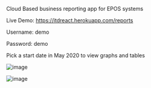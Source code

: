 Cloud Based business reporting app for EPOS systems

Live Demo: https://itdreact.herokuapp.com/reports

Username: demo

Password: demo

Pick a start date in May 2020 to view graphs and tables

![image](https://user-images.githubusercontent.com/22998003/119058286-fb417900-b9c5-11eb-84ad-c3b1be979f60.png)

![image](https://user-images.githubusercontent.com/22998003/119058266-f086e400-b9c5-11eb-8a30-dbf02f17e38b.png)
